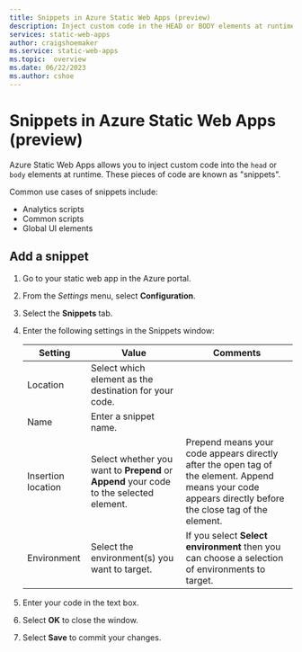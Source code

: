 ```yaml
---
title: Snippets in Azure Static Web Apps (preview)
description: Inject custom code in the HEAD or BODY elements at runtime in Azure Static Web Apps 
services: static-web-apps
author: craigshoemaker
ms.service: static-web-apps
ms.topic:  overview
ms.date: 06/22/2023
ms.author: cshoe
---
```


# Snippets in Azure Static Web Apps (preview)

Azure Static Web Apps allows you to inject custom code into the `head` or `body` elements at runtime. These pieces of code are known as "snippets".

Common use cases of snippets include:

- Analytics scripts
- Common scripts
- Global UI elements

## Add a snippet

1. Go to your static web app in the Azure portal.

1. From the *Settings* menu, select **Configuration**.

1. Select the **Snippets** tab.

1. Enter the following settings in the Snippets window:

    | Setting | Value | Comments |
    |---|---|--|
    | Location | Select which element as the destination for your code. | |
    | Name | Enter a snippet name. | |
    | Insertion location | Select whether you want to **Prepend** or **Append** your code to the selected element. | Prepend means your code appears directly after the open tag of the element. Append means your code appears directly before the close tag of the element. |
    | Environment | Select the environment(s) you want to target. | If you select **Select environment** then you can choose a selection of environments to target. |

1. Enter your code in the text box.

1. Select **OK** to close the window.

1. Select **Save** to commit your changes.
